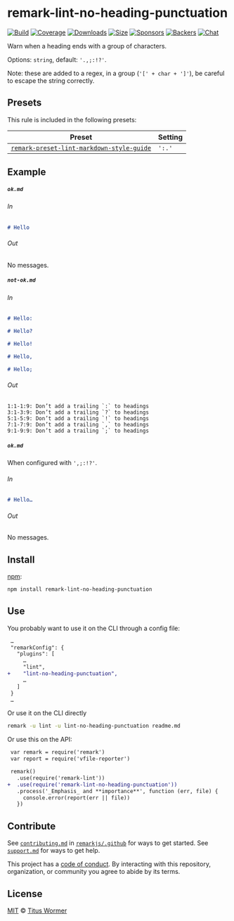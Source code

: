 <!--This file is generated-->

# remark-lint-no-heading-punctuation

[![Build][build-badge]][build]
[![Coverage][coverage-badge]][coverage]
[![Downloads][downloads-badge]][downloads]
[![Size][size-badge]][size]
[![Sponsors][sponsors-badge]][collective]
[![Backers][backers-badge]][collective]
[![Chat][chat-badge]][chat]

Warn when a heading ends with a group of characters.

Options: `string`, default: `'.,;:!?'`.

Note: these are added to a regex, in a group (`'[' + char + ']'`), be
careful to escape the string correctly.

## Presets

This rule is included in the following presets:

| Preset | Setting |
| ------ | ------- |
| [`remark-preset-lint-markdown-style-guide`](https://github.com/remarkjs/remark-lint/tree/master/packages/remark-preset-lint-markdown-style-guide) | `':.'` |

## Example

##### `ok.md`

###### In

```markdown
# Hello
```

###### Out

No messages.

##### `not-ok.md`

###### In

```markdown
# Hello:

# Hello?

# Hello!

# Hello,

# Hello;
```

###### Out

```text
1:1-1:9: Don’t add a trailing `:` to headings
3:1-3:9: Don’t add a trailing `?` to headings
5:1-5:9: Don’t add a trailing `!` to headings
7:1-7:9: Don’t add a trailing `,` to headings
9:1-9:9: Don’t add a trailing `;` to headings
```

##### `ok.md`

When configured with `',;:!?'`.

###### In

```markdown
# Hello…
```

###### Out

No messages.

## Install

[npm][]:

```sh
npm install remark-lint-no-heading-punctuation
```

## Use

You probably want to use it on the CLI through a config file:

```diff
 …
 "remarkConfig": {
   "plugins": [
     …
     "lint",
+    "lint-no-heading-punctuation",
     …
   ]
 }
 …
```

Or use it on the CLI directly

```sh
remark -u lint -u lint-no-heading-punctuation readme.md
```

Or use this on the API:

```diff
 var remark = require('remark')
 var report = require('vfile-reporter')

 remark()
   .use(require('remark-lint'))
+  .use(require('remark-lint-no-heading-punctuation'))
   .process('_Emphasis_ and **importance**', function (err, file) {
     console.error(report(err || file))
   })
```

## Contribute

See [`contributing.md`][contributing] in [`remarkjs/.github`][health] for ways
to get started.
See [`support.md`][support] for ways to get help.

This project has a [code of conduct][coc].
By interacting with this repository, organization, or community you agree to
abide by its terms.

## License

[MIT][license] © [Titus Wormer][author]

[build-badge]: https://img.shields.io/travis/remarkjs/remark-lint/master.svg

[build]: https://travis-ci.org/remarkjs/remark-lint

[coverage-badge]: https://img.shields.io/codecov/c/github/remarkjs/remark-lint.svg

[coverage]: https://codecov.io/github/remarkjs/remark-lint

[downloads-badge]: https://img.shields.io/npm/dm/remark-lint-no-heading-punctuation.svg

[downloads]: https://www.npmjs.com/package/remark-lint-no-heading-punctuation

[size-badge]: https://img.shields.io/bundlephobia/minzip/remark-lint-no-heading-punctuation.svg

[size]: https://bundlephobia.com/result?p=remark-lint-no-heading-punctuation

[sponsors-badge]: https://opencollective.com/unified/sponsors/badge.svg

[backers-badge]: https://opencollective.com/unified/backers/badge.svg

[collective]: https://opencollective.com/unified

[chat-badge]: https://img.shields.io/badge/chat-spectrum.svg

[chat]: https://spectrum.chat/unified/remark

[npm]: https://docs.npmjs.com/cli/install

[health]: https://github.com/remarkjs/.github

[contributing]: https://github.com/remarkjs/.github/blob/master/contributing.md

[support]: https://github.com/remarkjs/.github/blob/master/support.md

[coc]: https://github.com/remarkjs/.github/blob/master/code-of-conduct.md

[license]: https://github.com/remarkjs/remark-lint/blob/master/license

[author]: https://wooorm.com
